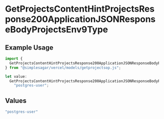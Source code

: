 # GetProjectsContentHintProjectsResponse200ApplicationJSONResponseBodyProjectsEnv9Type

## Example Usage

```typescript
import {
  GetProjectsContentHintProjectsResponse200ApplicationJSONResponseBodyProjectsEnv9Type,
} from "@simplesagar/vercel/models/getprojectsop.js";

let value:
  GetProjectsContentHintProjectsResponse200ApplicationJSONResponseBodyProjectsEnv9Type =
    "postgres-user";
```

## Values

```typescript
"postgres-user"
```